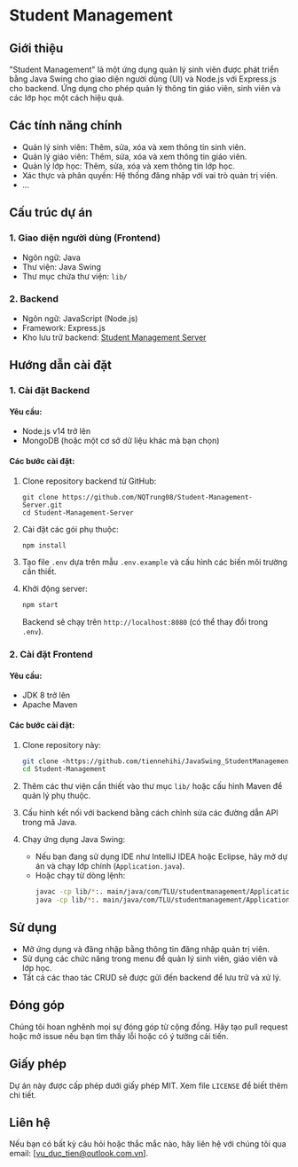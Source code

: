 # Student Management

## Giới thiệu

"Student Management" là một ứng dụng quản lý sinh viên được phát triển bằng Java Swing cho giao diện người dùng (UI) và Node.js với Express.js cho backend. Ứng dụng cho phép quản lý thông tin giáo viên, sinh viên và các lớp học một cách hiệu quả.

## Các tính năng chính

- Quản lý sinh viên: Thêm, sửa, xóa và xem thông tin sinh viên.
- Quản lý giáo viên: Thêm, sửa, xóa và xem thông tin giáo viên.
- Quản lý lớp học: Thêm, sửa, xóa và xem thông tin lớp học.
- Xác thực và phân quyền: Hệ thống đăng nhập với vai trò quản trị viên.
- ...

## Cấu trúc dự án

### 1. Giao diện người dùng (Frontend)

- Ngôn ngữ: Java
- Thư viện: Java Swing
- Thư mục chứa thư viện: `lib/`

### 2. Backend

- Ngôn ngữ: JavaScript (Node.js)
- Framework: Express.js
- Kho lưu trữ backend: [Student Management Server](https://github.com/NQTrung08/Student-Management-Server)

## Hướng dẫn cài đặt

### 1. Cài đặt Backend

#### Yêu cầu:
- Node.js v14 trở lên
- MongoDB (hoặc một cơ sở dữ liệu khác mà bạn chọn)

#### Các bước cài đặt:

1. Clone repository backend từ GitHub:
   ```bassh
   git clone https://github.com/NQTrung08/Student-Management-Server.git
   cd Student-Management-Server
   ```

2. Cài đặt các gói phụ thuộc:
   ```bash
   npm install
   ```

3. Tạo file `.env` dựa trên mẫu `.env.example` và cấu hình các biến môi trường cần thiết.

4. Khởi động server:
   ```bash
   npm start
   ```

   Backend sẽ chạy trên `http://localhost:8080` (có thể thay đổi trong `.env`).

### 2. Cài đặt Frontend

#### Yêu cầu:
- JDK 8 trở lên
- Apache Maven

#### Các bước cài đặt:

1. Clone repository này:
   ```bash
   git clone <https://github.com/tiennehihi/JavaSwing_StudentManagement.git>
   cd Student-Management
   ```

2. Thêm các thư viện cần thiết vào thư mục `lib/` hoặc cấu hình Maven để quản lý phụ thuộc.

3. Cấu hình kết nối với backend bằng cách chỉnh sửa các đường dẫn API trong mã Java.

4. Chạy ứng dụng Java Swing:
   - Nếu bạn đang sử dụng IDE như IntelliJ IDEA hoặc Eclipse, hãy mở dự án và chạy lớp chính (`Application.java`).
   - Hoặc chạy từ dòng lệnh:
     ```bash
     javac -cp lib/*:. main/java/com/TLU/studentmanagement/Application.java
     java -cp lib/*:. main/java/com/TLU/studentmanagement/Application
     ```

## Sử dụng

- Mở ứng dụng và đăng nhập bằng thông tin đăng nhập quản trị viên.
- Sử dụng các chức năng trong menu để quản lý sinh viên, giáo viên và lớp học.
- Tất cả các thao tác CRUD sẽ được gửi đến backend để lưu trữ và xử lý.

## Đóng góp

Chúng tôi hoan nghênh mọi sự đóng góp từ cộng đồng. Hãy tạo pull request hoặc mở issue nếu bạn tìm thấy lỗi hoặc có ý tưởng cải tiến.

## Giấy phép

Dự án này được cấp phép dưới giấy phép MIT. Xem file `LICENSE` để biết thêm chi tiết.

## Liên hệ

Nếu bạn có bất kỳ câu hỏi hoặc thắc mắc nào, hãy liên hệ với chúng tôi qua email: [vu_duc_tien@outlook.com.vn].
